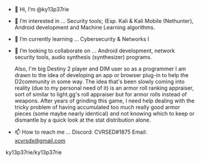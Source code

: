 - 👋 Hi, I’m @ky13p37rie

- 👀 I’m interested in ...
     Security tools; (Esp. Kali & Kali Mobile (Nethunter), Android development and Machine Learning algorithms.
 
- 🌱 I’m currently learning ...
     Cybersecurity & Networks
I
- 💞️ I’m looking to collaborate on ...
     Android development, network security tools, audio synthesis (synthesizer) programs. 
     
     Also, I'm big Destiny 2 player and DIM user so as a programmer I am drawn to the idea of developing an app or browser plug-in to help the D2community in some way.
     The idea that's been slowly coming into reality (due to my personal need of it) is an armor roll ranking appraiser, sort of similar to light.gg's roll appraiser but
     for armor rolls instead of weapons. After years of grinding this game, I need help dealing with the tricky problem of having accumulated too much really good armor
     pieces (some maybe nearly identical) and not knowing which to keep or dismantle by a quick look at the stat distribution alone.

- 📫 How to reach me ...
     Discord: CVRSED#1875
     Email: xcvrsdx@gmail.com

<!---
 is a ✨ special ✨ repository because its `README.md` (this file) appears on your GitHub profile.
You can click the Preview link to take a look at your changes.
--->
ky13p37rie/ky13p37rie
